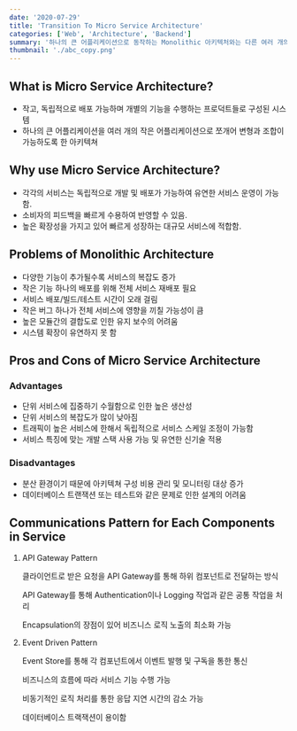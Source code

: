 ```yaml
---
date: '2020-07-29'
title: 'Transition To Micro Service Architecture'
categories: ['Web', 'Architecture', 'Backend']
summary: '하나의 큰 어플리케이션으로 동작하는 Monolithic 아키텍처와는 다른 여러 개의 작은 어플리케이션으로 쪼개어 구동하는 Microservice 아키텍처는 무엇이고, 어떤 특징을 가질까?'
thumbnail: './abc_copy.png'
---
```


## What is Micro Service Architecture?

- 작고, 독립적으로 배포 가능하며 개별의 기능을 수행하는 프로덕트들로 구성된 시스템
- 하나의 큰 어플리케이션을 여러 개의 작은 어플리케이션으로 쪼개어 변형과 조합이 가능하도록 한 아키텍쳐

## Why use Micro Service Architecture?

- 각각의 서비스는 독립적으로 개발 및 배포가 가능하여 유연한 서비스 운영이 가능함.
- 소비자의 피드백을 빠르게 수용하여 반영할 수 있음.
- 높은 확장성을 가지고 있어 빠르게 성장하는 대규모 서비스에 적합함.

## Problems of Monolithic Architecture

- 다양한 기능이 추가될수록 서비스의 복잡도 증가
- 작은 기능 하나의 배포를 위해 전체 서비스 재배포 필요
- 서비스 배포/빌드/테스트 시간이 오래 걸림
- 작은 버그 하나가 전체 서비스에 영향을 끼칠 가능성이 큼
- 높은 모듈간의 결합도로 인한 유지 보수의 어려움
- 시스템 확장이 유연하지 못 함

## Pros and Cons of Micro Service Architecture

### Advantages

- 단위 서비스에 집중하기 수월함으로 인한 높은 생산성
- 단위 서비스의 복잡도가 많이 낮아짐
- 트래픽이 높은 서비스에 한해서 독립적으로 서비스 스케일 조정이 가능함
- 서비스 특징에 맞는 개발 스택 사용 가능 및 유연한 신기술 적용

### Disadvantages

- 분산 환경이기 때문에 아키텍쳐 구성 비용 관리 및 모니터링 대상 증가
- 데이터베이스 트랜잭션 또는 테스트와 같은 문제로 인한 설계의 어려움

## Communications Pattern for Each Components in Service

1. API Gateway Pattern

   클라이언트로 받은 요청을 API Gateway를 통해 하위 컴포넌트로 전달하는 방식

   API Gateway를 통해 Authentication이나 Logging 작업과 같은 공통 작업을 처리

   Encapsulation의 장점이 있어 비즈니스 로직 노출의 최소화 가능

2. Event Driven Pattern

   Event Store를 통해 각 컴포넌트에서 이벤트 발행 및 구독을 통한 통신

   비즈니스의 흐름에 따라 서비스 기능 수행 가능

   비동기적인 로직 처리를 통한 응답 지연 시간의 감소 가능

   데이터베이스 트랙잭션이 용이함
